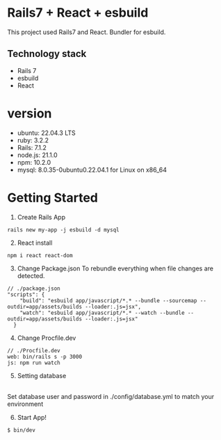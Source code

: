 # Rails7 + React + esbuild

This project used Rails7 and React. 
Bundler for esbuild.

## Technology stack

* Rails 7
* esbuild
* React

# version
* ubuntu: 22.04.3 LTS
* ruby: 3.2.2
* Rails: 7.1.2
* node.js: 21.1.0 
* npm: 10.2.0
* mysql: 8.0.35-0ubuntu0.22.04.1 for Linux on x86_64

# Getting Started
1. Create Rails App
```
rails new my-app -j esbuild -d mysql
```

2. React install
```
npm i react react-dom
```

3. Change Package.json
To rebundle everything when file changes are detected.

```
// ./package.json
"scripts": {
    "build": "esbuild app/javascript/*.* --bundle --sourcemap --outdir=app/assets/builds --loader:.js=jsx",
    "watch": "esbuild app/javascript/*.* --watch --bundle --outdir=app/assets/builds --loader:.js=jsx"
  }
```

4. Change Procfile.dev
```
// ./Procfile.dev
web: bin/rails s -p 3000
js: npm run watch
```

5. Setting database<br>
<br>
Set database user and password in ./config/database.yml to match your environment

6. Start App!<br>
```
$ bin/dev
```